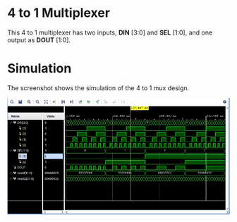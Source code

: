 # 4 to 1 Multiplexer


This 4 to 1 multiplexer has two inputs, **DIN** [3:0] and **SEL** [1:0], and one output as **DOUT** [1:0].


# Simulation

The screenshot shows the simulation of the 4 to 1 mux design.


<img src='mux_4_to_1.jpg'>


